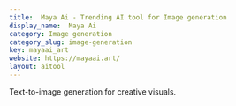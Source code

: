 ```yaml
---
title:  Maya Ai - Trending AI tool for Image generation
display_name:  Maya Ai
category: Image generation
category_slug: image-generation
key: mayaai_art
website: https://mayaai.art/
layout: aitool
---
```


Text-to-image generation for creative visuals.
